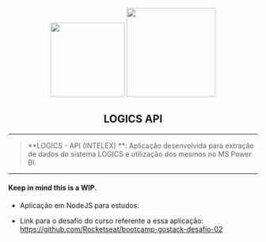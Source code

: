 <p  align="center">
<p align="center">
  <a  href="https://nodejs.org/en/"  target="_blank">
  <img width="auto" height="150" src="https://i.imgur.com/6syIF0C.png"></a>
  <a href="https://www.intelex.com/" target="_blank">
  <img width="auto" height="180" src="https://i.imgur.com/G13qpCl.png">
</p>
</a>

</p>

</p>

<h2  align="center">LOGICS API</h2>

---

> **LOGICS - API (INTELEX) **: Aplicação desenvolvida para extração de dados do sistema LOGICS e utilização dos mesmos no MS Power BI.

---

#### Keep in mind this is a WIP.

- Aplicação em NodeJS para estudos.

- Link para o desafio do curso referente a essa aplicação: <https://github.com/Rocketseat/bootcamp-gostack-desafio-02>
